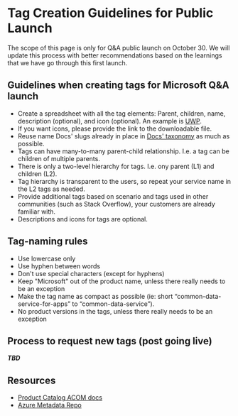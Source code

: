 # Tag Creation Guidelines for Public Launch

The scope of this page is only for Q&A public launch on October 30. We will update this process with better recommendations based on the learnings that we have go through this first launch.

## Guidelines when creating tags for Microsoft Q&A launch

- Create a spreadsheet with all the tag elements: Parent, children, name, description (optional), and icon (optional). An example is [UWP](https://microsoft.sharepoint.com/teams/CE_APEX/Documents/APEX%20Online%20Team/Minerva/Public%20Launch/UWP.xlsx?web=1).
- If you want icons, please provide the link to the downloadable file.
- Reuse name Docs' slugs already in place in [Docs' taxonomy](https://review.docs.microsoft.com/en-us/new-hope/information-architecture/metadata/taxonomies?branch=master) as much as possible.
- Tags can have many-to-many parent-child relationship. I.e. a tag can be children of multiple parents.
- There is only a two-level hierarchy for tags. I.e. ony parent (L1) and children (L2).
- Tag hierarchy is transparent to the users, so repeat your service name in the L2 tags as needed.
- Provide additional tags based on scenario and tags used in other communities (such as Stack Overflow), your customers are already familiar with.
- Descriptions and icons for tags are optional. 

## Tag-naming rules

- Use lowercase only
- Use hyphen between words
- Don't use special characters (except for hyphens)
- Keep "Microsoft" out of the product name, unless there really needs to be an exception
- Make the tag name as compact as possible (ie: short “common-data-service-for-apps” to “common-data-service”).
- No product versions in the tags, unless there really needs to be an exception


## Process to request new tags (post going live)

***TBD***

## Resources

- [Product Catalog ACOM docs](https://acom.azure.net/documentation/product-catalog-synchronization-process/)
- [Azure Metadata Repo](https://github.com/Azure/azure-metadata)
